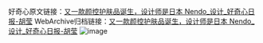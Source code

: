 好奇心原文链接：[又一款颜控护肤品诞生，设计师是日本 Nendo_设计_好奇心日报-胡莹](https://www.qdaily.com/articles/8023.html)
WebArchive归档链接：[又一款颜控护肤品诞生，设计师是日本 Nendo_设计_好奇心日报-胡莹](http://web.archive.org/web/20161021153513/http://www.qdaily.com:80/articles/8023.html)
![image](http://ww3.sinaimg.cn/large/007d5XDpgy1g3vc7g4cfdj30u04kqnn5)